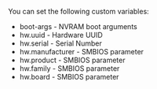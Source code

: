 You can set the following custom variables:

* boot-args                   - NVRAM boot arguments
* hw.uuid                     - Hardware UUID
* hw.serial                   - Serial Number
* hw.manufacturer             - SMBIOS parameter
* hw.product                  - SMBIOS parameter
* hw.family                   - SMBIOS parameter
* hw.board                    - SMBIOS parameter

